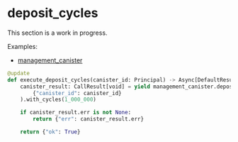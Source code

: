 # deposit_cycles

This section is a work in progress.

Examples:

-   [management_canister](https://github.com/demergent-labs/kybra/tree/main/examples/management_canister)

```python
@update
def execute_deposit_cycles(canister_id: Principal) -> Async[DefaultResult]:
    canister_result: CallResult[void] = yield management_canister.deposit_cycles(
        {"canister_id": canister_id}
    ).with_cycles(1_000_000)

    if canister_result.err is not None:
        return {"err": canister_result.err}

    return {"ok": True}
```
